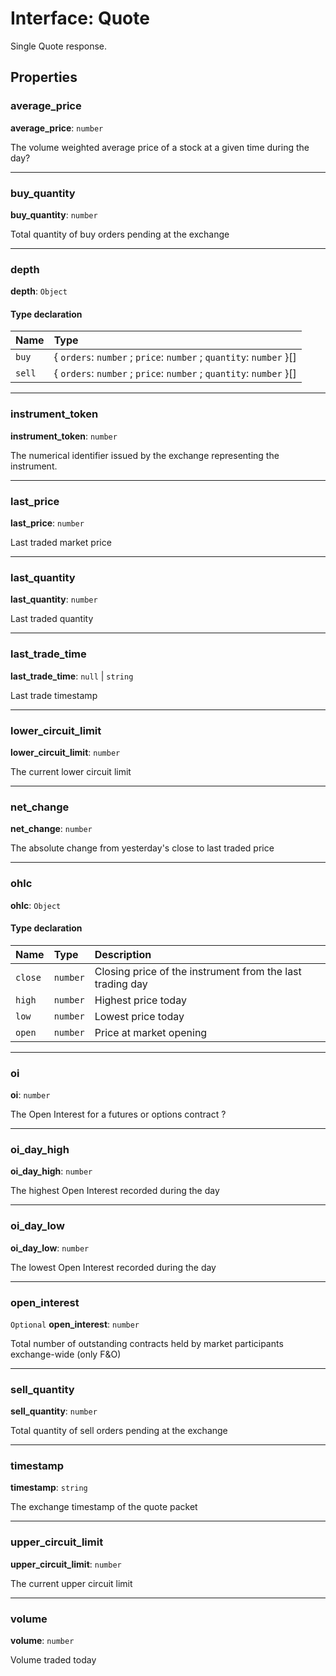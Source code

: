 # Interface: Quote

Single Quote response.

## Properties

### average\_price

 **average\_price**: `number`

The volume weighted average price of a stock at a given time during the day?

___

### buy\_quantity

 **buy\_quantity**: `number`

Total quantity of buy orders pending at the exchange

___

### depth

 **depth**: `Object`

#### Type declaration

| Name | Type |
| :------ | :------ |
| `buy` | \{ `orders`: `number` ; `price`: `number` ; `quantity`: `number`  }[] |
| `sell` | \{ `orders`: `number` ; `price`: `number` ; `quantity`: `number`  }[] |

___

### instrument\_token

 **instrument\_token**: `number`

The numerical identifier issued by the exchange representing the instrument.

___

### last\_price

 **last\_price**: `number`

Last traded market price

___

### last\_quantity

 **last\_quantity**: `number`

Last traded quantity

___

### last\_trade\_time

 **last\_trade\_time**: ``null`` \| `string`

Last trade timestamp

___

### lower\_circuit\_limit

 **lower\_circuit\_limit**: `number`

The current lower circuit limit

___

### net\_change

 **net\_change**: `number`

The absolute change from yesterday's close to last traded price

___

### ohlc

 **ohlc**: `Object`

#### Type declaration

| Name | Type | Description |
| :------ | :------ | :------ |
| `close` | `number` | Closing price of the instrument from the last trading day |
| `high` | `number` | Highest price today |
| `low` | `number` | Lowest price today |
| `open` | `number` | Price at market opening |

___

### oi

 **oi**: `number`

The Open Interest for a futures or options contract ?

___

### oi\_day\_high

 **oi\_day\_high**: `number`

The highest Open Interest recorded during the day

___

### oi\_day\_low

 **oi\_day\_low**: `number`

The lowest Open Interest recorded during the day

___

### open\_interest

 `Optional` **open\_interest**: `number`

Total number of outstanding contracts held by market participants exchange-wide (only F&O)

___

### sell\_quantity

 **sell\_quantity**: `number`

Total quantity of sell orders pending at the exchange

___

### timestamp

 **timestamp**: `string`

The exchange timestamp of the quote packet

___

### upper\_circuit\_limit

 **upper\_circuit\_limit**: `number`

The current upper circuit limit

___

### volume

 **volume**: `number`

Volume traded today

